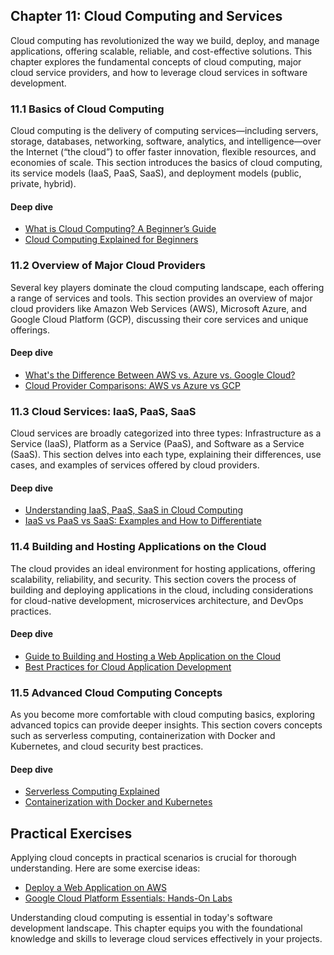 ## Chapter 11: Cloud Computing and Services

Cloud computing has revolutionized the way we build, deploy, and manage applications, offering scalable, reliable, and cost-effective solutions. This chapter explores the fundamental concepts of cloud computing, major cloud service providers, and how to leverage cloud services in software development.

### 11.1 Basics of Cloud Computing

Cloud computing is the delivery of computing services—including servers, storage, databases, networking, software, analytics, and intelligence—over the Internet (“the cloud”) to offer faster innovation, flexible resources, and economies of scale. This section introduces the basics of cloud computing, its service models (IaaS, PaaS, SaaS), and deployment models (public, private, hybrid).

#### Deep dive
- [What is Cloud Computing? A Beginner’s Guide](https://azure.microsoft.com/en-us/overview/what-is-cloud-computing/)
- [Cloud Computing Explained for Beginners](https://www.youtube.com/watch?v=36zducUX16w)

### 11.2 Overview of Major Cloud Providers

Several key players dominate the cloud computing landscape, each offering a range of services and tools. This section provides an overview of major cloud providers like Amazon Web Services (AWS), Microsoft Azure, and Google Cloud Platform (GCP), discussing their core services and unique offerings.

#### Deep dive
- [What's the Difference Between AWS vs. Azure vs. Google Cloud?](https://www.coursera.org/articles/aws-vs-azure-vs-google-cloud)
- [Cloud Provider Comparisons: AWS vs Azure vs GCP](https://youtu.be/EgWUVWZR6o4?si=HcH36jH1tjW0mNfO)

### 11.3 Cloud Services: IaaS, PaaS, SaaS

Cloud services are broadly categorized into three types: Infrastructure as a Service (IaaS), Platform as a Service (PaaS), and Software as a Service (SaaS). This section delves into each type, explaining their differences, use cases, and examples of services offered by cloud providers.

#### Deep dive
- [Understanding IaaS, PaaS, SaaS in Cloud Computing](https://www.ibm.com/cloud/learn/iaas-paas-saas)
- [IaaS vs PaaS vs SaaS: Examples and How to Differentiate](https://youtu.be/cuOnlPnzGyo?si=ebypg97YNcmyZczD)

### 11.4 Building and Hosting Applications on the Cloud

The cloud provides an ideal environment for hosting applications, offering scalability, reliability, and security. This section covers the process of building and deploying applications in the cloud, including considerations for cloud-native development, microservices architecture, and DevOps practices.

#### Deep dive
- [Guide to Building and Hosting a Web Application on the Cloud](https://aws.amazon.com/getting-started/hands-on/host-static-website/)
- [Best Practices for Cloud Application Development](https://cloud.google.com/architecture/devops/devops-tech-best-practices)

### 11.5 Advanced Cloud Computing Concepts

As you become more comfortable with cloud computing basics, exploring advanced topics can provide deeper insights. This section covers concepts such as serverless computing, containerization with Docker and Kubernetes, and cloud security best practices.

#### Deep dive
- [Serverless Computing Explained](https://www.cloudflare.com/learning/serverless/what-is-serverless/)
- [Containerization with Docker and Kubernetes](https://kubernetes.io/docs/tutorials/kubernetes-basics/)

## Practical Exercises

Applying cloud concepts in practical scenarios is crucial for thorough understanding. Here are some exercise ideas:

- [Deploy a Web Application on AWS](https://aws.amazon.com/getting-started/hands-on/build-web-app-s3-lambda-api-gateway-dynamodb/)
- [Google Cloud Platform Essentials: Hands-On Labs](https://www.qwiklabs.com/quests/23)

Understanding cloud computing is essential in today's software development landscape. This chapter equips you with the foundational knowledge and skills to leverage cloud services effectively in your projects.
